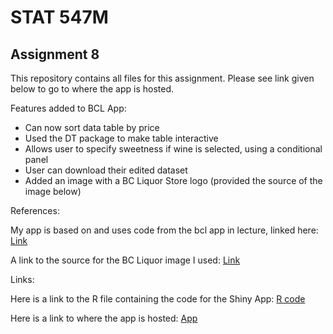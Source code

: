 # STAT 547M

## Assignment 8

This repository contains all files for this assignment. Please see link given below to go to where the app is hosted.

Features added to BCL App:
* Can now sort data table by price
* Used the DT package to make table interactive
* Allows user to specify sweetness if wine is selected, using a conditional panel
* User can download their edited dataset
* Added an image with a BC Liquor Store logo (provided the source of the image below)

References:

My app is based on and uses code from the bcl app in lecture, linked here: [Link](https://github.com/vincenzocoia/STAT545_participation/blob/master/cm107/bcl/app.R)

A link to the source for the BC Liquor image I used: [Link](http://hillsidecentre.com/wrdprss/wp-contenter/sabai/File/files/l_bf8bddca7d59221bbc1c1abfa1ce7779.jpg)

Links:

Here is a link to the R file containing the code for the Shiny App: [R code](https://github.com/STAT545-UBC-students/hw08-curtis77/blob/master/bclCurtis/app.R)

Here is a link to where the app is hosted: [App](https://curtis77.shinyapps.io/bclcurtis/)



